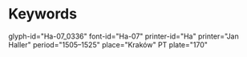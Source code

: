# Keywords
glyph-id="Ha-07_0336"
font-id="Ha-07"
printer-id="Ha"
printer="Jan Haller"
period="1505–1525"
place="Kraków"
PT plate="170"
